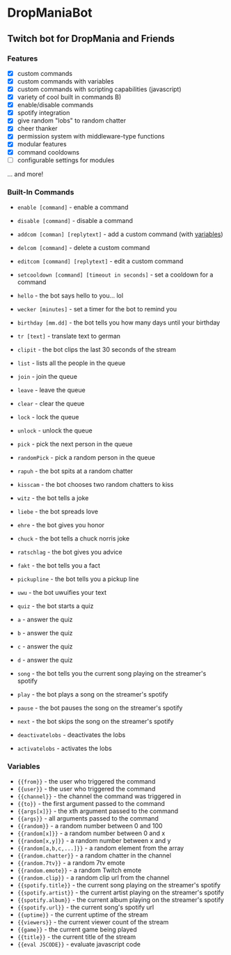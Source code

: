 # DropManiaBot

## Twitch bot for DropMania and Friends

### Features

-   [x] custom commands
-   [x] custom commands with variables
-   [x] custom commands with scripting capabilities (javascript)
-   [x] variety of cool built in commands B)
-   [x] enable/disable commands
-   [x] spotify integration
-   [x] give random "lobs" to random chatter
-   [x] cheer thanker
-   [x] permission system with middleware-type functions
-   [x] modular features
-   [x] command cooldowns
-   [ ] configurable settings for modules

... and more!

### Built-In Commands

-   `enable [command]` - enable a command
-   `disable [command]` - disable a command
-   `addcom [comman] [replytext]` - add a custom command (with [variables](#Variables))
-   `delcom [command]` - delete a custom command
-   `editcom [command] [replytext]` - edit a custom command
-   `setcooldown [command] [timeout in seconds]` - set a cooldown for a command

-   `hello` - the bot says hello to you... lol

-   `wecker [minutes]` - set a timer for the bot to remind you
-   `birthday [mm.dd]` - the bot tells you how many days until your birthday
-   `tr [text]` - translate text to german
-   `clipit` - the bot clips the last 30 seconds of the stream

-   `list` - lists all the people in the queue
-   `join` - join the queue
-   `leave` - leave the queue
-   `clear` - clear the queue
-   `lock` - lock the queue
-   `unlock` - unlock the queue
-   `pick` - pick the next person in the queue
-   `randomPick` - pick a random person in the queue

-   `rapuh` - the bot spits at a random chatter
-   `kisscam` - the bot chooses two random chatters to kiss
-   `witz` - the bot tells a joke
-   `liebe` - the bot spreads love
-   `ehre` - the bot gives you honor
-   `chuck` - the bot tells a chuck norris joke
-   `ratschlag` - the bot gives you advice
-   `fakt` - the bot tells you a fact
-   `pickupline` - the bot tells you a pickup line
-   `uwu` - the bot uwuifies your text

-   `quiz` - the bot starts a quiz
-   `a` - answer the quiz
-   `b` - answer the quiz
-   `c` - answer the quiz
-   `d` - answer the quiz

-   `song` - the bot tells you the current song playing on the streamer's spotify
-   `play` - the bot plays a song on the streamer's spotify
-   `pause` - the bot pauses the song on the streamer's spotify
-   `next` - the bot skips the song on the streamer's spotify

-   `deactivatelobs` - deactivates the lobs
-   `activatelobs` - activates the lobs

### Variables

-   `{{from}}` - the user who triggered the command
-   `{{user}}` - the user who triggered the command
-   `{{channel}}` - the channel the command was triggered in
-   `{{to}}` - the first argument passed to the command
-   `{{args[x]}}` - the xth argument passed to the command
-   `{{args}}` - all arguments passed to the command
-   `{{random}}` - a random number between 0 and 100
-   `{{random[x]}}` - a random number between 0 and x
-   `{{random[x,y]}}` - a random number between x and y
-   `{{random[a,b,c,...]}}` - a random element from the array
-   `{{random.chatter}}` - a random chatter in the channel
-   `{{random.7tv}}` - a random 7tv emote
-   `{{random.emote}}` - a random Twitch emote
-   `{{random.clip}}` - a random clip url from the channel
-   `{{spotify.title}}` - the current song playing on the streamer's spotify
-   `{{spotify.artist}}` - the current artist playing on the streamer's spotify
-   `{{spotify.album}}` - the current album playing on the streamer's spotify
-   `{{spotify.url}}` - the current song's spotify url
-   `{{uptime}}` - the current uptime of the stream
-   `{{viewers}}` - the current viewer count of the stream
-   `{{game}}` - the current game being played
-   `{{title}}` - the current title of the stream
-   `{{eval JSCODE}}` - evaluate javascript code

